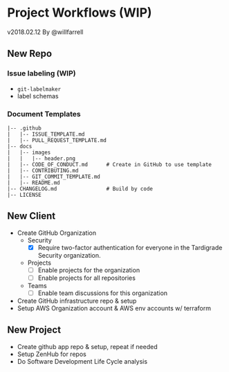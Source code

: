 # Project Workflows (WIP)
v2018.02.12 By @willfarrell

## New Repo
### Issue labeling (WIP)
- `git-labelmaker`
- label schemas

### Document Templates
```
|-- .github
|   |-- ISSUE_TEMPLATE.md
|   |-- PULL_REQUEST_TEMPLATE.md
|-- docs
|   |-- images
|   |   |-- header.png
|   |-- CODE_OF_CONDUCT.md		# Create in GitHub to use template
|   |-- CONTRIBUTING.md
|   |-- GIT_COMMIT_TEMPLATE.md
|   |-- README.md
|-- CHANGELOG.md				# Build by code
|-- LICENSE

```




## New Client
- Create GitHub Organization
  - Security
    - [x] Require two-factor authentication for everyone in the Tardigrade Security organization.
  - Projects
    - [ ] Enable projects for the organization
    - [ ] Enable projects for all repositories
  - Teams
    - [ ] Enable team discussions for this organization
    
- Create GitHub infrastructure repo & setup
- Setup AWS Organization account & AWS env accounts w/ terraform

## New Project
- Create github app repo & setup, repeat if needed
- Setup ZenHub for repos
- Do Software Development Life Cycle analysis


